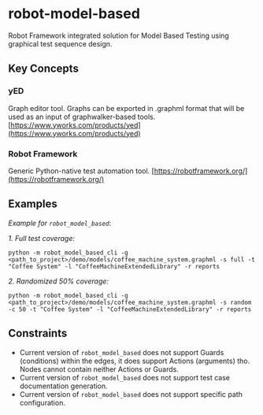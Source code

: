 # robot-model-based
Robot Framework integrated solution for Model Based Testing using graphical test sequence design.

## Key Concepts

### yED
Graph editor tool. Graphs can be exported in .graphml format that will be used as an input of graphwalker-based tools. [https://www.yworks.com/products/yed](https://www.yworks.com/products/yed)

### Robot Framework
Generic Python-native test automation tool. [https://robotframework.org/](https://robotframework.org/)

## Examples

_Example for `robot_model_based`_:

_1.  Full test coverage:_
```
python -m robot_model_based_cli -g <path_to_project>/demo/models/coffee_machine_system.graphml -s full -t "Coffee System" -l "CoffeeMachineExtendedLibrary" -r reports
```

_2.  Randomized 50% coverage:_
```
python -m robot_model_based_cli -g <path_to_project>/demo/models/coffee_machine_system.graphml -s random -c 50 -t "Coffee System" -l "CoffeeMachineExtendedLibrary" -r reports
```

## Constraints
* Current version of `robot_model_based` does not support Guards (conditions) within the edges, it does support Actions 
(arguments) tho. Nodes cannot contain neither Actions or Guards.
* Current version of `robot_model_based` does not support test case documentation generation.
* Current version of `robot_model_based` does not support specific path configuration.



